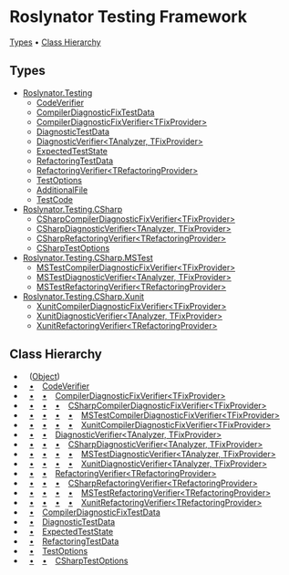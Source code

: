 # Roslynator Testing Framework

[Types](#types) &#x2022; [Class Hierarchy](#class-hierarchy)

## Types

* [Roslynator.Testing](../../docs/api/Roslynator/Testing/README.md)
  * [CodeVerifier](../../docs/api/Roslynator/Testing/CodeVerifier/README.md)
  * [CompilerDiagnosticFixTestData](../../docs/api/Roslynator/Testing/CompilerDiagnosticFixTestData/README.md)
  * [CompilerDiagnosticFixVerifier\<TFixProvider\>](../../docs/api/Roslynator/Testing/CompilerDiagnosticFixVerifier-1/README.md)
  * [DiagnosticTestData](../../docs/api/Roslynator/Testing/DiagnosticTestData/README.md)
  * [DiagnosticVerifier\<TAnalyzer, TFixProvider\>](../../docs/api/Roslynator/Testing/DiagnosticVerifier-2/README.md)
  * [ExpectedTestState](../../docs/api/Roslynator/Testing/ExpectedTestState/README.md)
  * [RefactoringTestData](../../docs/api/Roslynator/Testing/RefactoringTestData/README.md)
  * [RefactoringVerifier\<TRefactoringProvider\>](../../docs/api/Roslynator/Testing/RefactoringVerifier-1/README.md)
  * [TestOptions](../../docs/api/Roslynator/Testing/TestOptions/README.md)
  * [AdditionalFile](../../docs/api/Roslynator/Testing/AdditionalFile/README.md)
  * [TestCode](../../docs/api/Roslynator/Testing/TestCode/README.md)
* [Roslynator.Testing.CSharp](../../docs/api/Roslynator/Testing/CSharp/README.md)
  * [CSharpCompilerDiagnosticFixVerifier\<TFixProvider\>](../../docs/api/Roslynator/Testing/CSharp/CSharpCompilerDiagnosticFixVerifier-1/README.md)
  * [CSharpDiagnosticVerifier\<TAnalyzer, TFixProvider\>](../../docs/api/Roslynator/Testing/CSharp/CSharpDiagnosticVerifier-2/README.md)
  * [CSharpRefactoringVerifier\<TRefactoringProvider\>](../../docs/api/Roslynator/Testing/CSharp/CSharpRefactoringVerifier-1/README.md)
  * [CSharpTestOptions](../../docs/api/Roslynator/Testing/CSharp/CSharpTestOptions/README.md)
* [Roslynator.Testing.CSharp.MSTest](../../docs/api/Roslynator/Testing/CSharp/MSTest/README.md)
  * [MSTestCompilerDiagnosticFixVerifier\<TFixProvider\>](../../docs/api/Roslynator/Testing/CSharp/MSTest/MSTestCompilerDiagnosticFixVerifier-1/README.md)
  * [MSTestDiagnosticVerifier\<TAnalyzer, TFixProvider\>](../../docs/api/Roslynator/Testing/CSharp/MSTest/MSTestDiagnosticVerifier-2/README.md)
  * [MSTestRefactoringVerifier\<TRefactoringProvider\>](../../docs/api/Roslynator/Testing/CSharp/MSTest/MSTestRefactoringVerifier-1/README.md)
* [Roslynator.Testing.CSharp.Xunit](../../docs/api/Roslynator/Testing/CSharp/Xunit/README.md)
  * [XunitCompilerDiagnosticFixVerifier\<TFixProvider\>](../../docs/api/Roslynator/Testing/CSharp/Xunit/XunitCompilerDiagnosticFixVerifier-1/README.md)
  * [XunitDiagnosticVerifier\<TAnalyzer, TFixProvider\>](../../docs/api/Roslynator/Testing/CSharp/Xunit/XunitDiagnosticVerifier-2/README.md)
  * [XunitRefactoringVerifier\<TRefactoringProvider\>](../../docs/api/Roslynator/Testing/CSharp/Xunit/XunitRefactoringVerifier-1/README.md)

## Class Hierarchy

* &ensp; \([Object](https://docs.microsoft.com/en-us/dotnet/api/system.object)\)<a id="class-hierarchy-System_Object"></a>
* &ensp; [&bull;](#class-hierarchy-System_Object "Object") &ensp; [CodeVerifier](../../docs/api/Roslynator/Testing/CodeVerifier/README.md)<a id="class-hierarchy-Roslynator_Testing_CodeVerifier"></a>
* &ensp; [&bull;](#class-hierarchy-System_Object "Object") &ensp; [&bull;](#class-hierarchy-Roslynator_Testing_CodeVerifier "CodeVerifier") &ensp; [CompilerDiagnosticFixVerifier\<TFixProvider\>](../../docs/api/Roslynator/Testing/CompilerDiagnosticFixVerifier-1/README.md)<a id="class-hierarchy-Roslynator_Testing_CompilerDiagnosticFixVerifier_1"></a>
* &ensp; [&bull;](#class-hierarchy-System_Object "Object") &ensp; [&bull;](#class-hierarchy-Roslynator_Testing_CodeVerifier "CodeVerifier") &ensp; [&bull;](#class-hierarchy-Roslynator_Testing_CompilerDiagnosticFixVerifier_1 "CompilerDiagnosticFixVerifier<TFixProvider>") &ensp; [CSharpCompilerDiagnosticFixVerifier\<TFixProvider\>](../../docs/api/Roslynator/Testing/CSharp/CSharpCompilerDiagnosticFixVerifier-1/README.md)<a id="class-hierarchy-Roslynator_Testing_CSharp_CSharpCompilerDiagnosticFixVerifier_1"></a>
* &ensp; [&bull;](#class-hierarchy-System_Object "Object") &ensp; [&bull;](#class-hierarchy-Roslynator_Testing_CodeVerifier "CodeVerifier") &ensp; [&bull;](#class-hierarchy-Roslynator_Testing_CompilerDiagnosticFixVerifier_1 "CompilerDiagnosticFixVerifier<TFixProvider>") &ensp; [&bull;](#class-hierarchy-Roslynator_Testing_CSharp_CSharpCompilerDiagnosticFixVerifier_1 "CSharpCompilerDiagnosticFixVerifier<TFixProvider>") &ensp; [MSTestCompilerDiagnosticFixVerifier\<TFixProvider\>](../../docs/api/Roslynator/Testing/CSharp/MSTest/MSTestCompilerDiagnosticFixVerifier-1/README.md)<a id="class-hierarchy-Roslynator_Testing_CSharp_MSTest_MSTestCompilerDiagnosticFixVerifier_1"></a>
* &ensp; [&bull;](#class-hierarchy-System_Object "Object") &ensp; [&bull;](#class-hierarchy-Roslynator_Testing_CodeVerifier "CodeVerifier") &ensp; [&bull;](#class-hierarchy-Roslynator_Testing_CompilerDiagnosticFixVerifier_1 "CompilerDiagnosticFixVerifier<TFixProvider>") &ensp; [&bull;](#class-hierarchy-Roslynator_Testing_CSharp_CSharpCompilerDiagnosticFixVerifier_1 "CSharpCompilerDiagnosticFixVerifier<TFixProvider>") &ensp; [XunitCompilerDiagnosticFixVerifier\<TFixProvider\>](../../docs/api/Roslynator/Testing/CSharp/Xunit/XunitCompilerDiagnosticFixVerifier-1/README.md)<a id="class-hierarchy-Roslynator_Testing_CSharp_Xunit_XunitCompilerDiagnosticFixVerifier_1"></a>
* &ensp; [&bull;](#class-hierarchy-System_Object "Object") &ensp; [&bull;](#class-hierarchy-Roslynator_Testing_CodeVerifier "CodeVerifier") &ensp; [DiagnosticVerifier\<TAnalyzer, TFixProvider\>](../../docs/api/Roslynator/Testing/DiagnosticVerifier-2/README.md)<a id="class-hierarchy-Roslynator_Testing_DiagnosticVerifier_2"></a>
* &ensp; [&bull;](#class-hierarchy-System_Object "Object") &ensp; [&bull;](#class-hierarchy-Roslynator_Testing_CodeVerifier "CodeVerifier") &ensp; [&bull;](#class-hierarchy-Roslynator_Testing_DiagnosticVerifier_2 "DiagnosticVerifier<TAnalyzer, TFixProvider>") &ensp; [CSharpDiagnosticVerifier\<TAnalyzer, TFixProvider\>](../../docs/api/Roslynator/Testing/CSharp/CSharpDiagnosticVerifier-2/README.md)<a id="class-hierarchy-Roslynator_Testing_CSharp_CSharpDiagnosticVerifier_2"></a>
* &ensp; [&bull;](#class-hierarchy-System_Object "Object") &ensp; [&bull;](#class-hierarchy-Roslynator_Testing_CodeVerifier "CodeVerifier") &ensp; [&bull;](#class-hierarchy-Roslynator_Testing_DiagnosticVerifier_2 "DiagnosticVerifier<TAnalyzer, TFixProvider>") &ensp; [&bull;](#class-hierarchy-Roslynator_Testing_CSharp_CSharpDiagnosticVerifier_2 "CSharpDiagnosticVerifier<TAnalyzer, TFixProvider>") &ensp; [MSTestDiagnosticVerifier\<TAnalyzer, TFixProvider\>](../../docs/api/Roslynator/Testing/CSharp/MSTest/MSTestDiagnosticVerifier-2/README.md)<a id="class-hierarchy-Roslynator_Testing_CSharp_MSTest_MSTestDiagnosticVerifier_2"></a>
* &ensp; [&bull;](#class-hierarchy-System_Object "Object") &ensp; [&bull;](#class-hierarchy-Roslynator_Testing_CodeVerifier "CodeVerifier") &ensp; [&bull;](#class-hierarchy-Roslynator_Testing_DiagnosticVerifier_2 "DiagnosticVerifier<TAnalyzer, TFixProvider>") &ensp; [&bull;](#class-hierarchy-Roslynator_Testing_CSharp_CSharpDiagnosticVerifier_2 "CSharpDiagnosticVerifier<TAnalyzer, TFixProvider>") &ensp; [XunitDiagnosticVerifier\<TAnalyzer, TFixProvider\>](../../docs/api/Roslynator/Testing/CSharp/Xunit/XunitDiagnosticVerifier-2/README.md)<a id="class-hierarchy-Roslynator_Testing_CSharp_Xunit_XunitDiagnosticVerifier_2"></a>
* &ensp; [&bull;](#class-hierarchy-System_Object "Object") &ensp; [&bull;](#class-hierarchy-Roslynator_Testing_CodeVerifier "CodeVerifier") &ensp; [RefactoringVerifier\<TRefactoringProvider\>](../../docs/api/Roslynator/Testing/RefactoringVerifier-1/README.md)<a id="class-hierarchy-Roslynator_Testing_RefactoringVerifier_1"></a>
* &ensp; [&bull;](#class-hierarchy-System_Object "Object") &ensp; [&bull;](#class-hierarchy-Roslynator_Testing_CodeVerifier "CodeVerifier") &ensp; [&bull;](#class-hierarchy-Roslynator_Testing_RefactoringVerifier_1 "RefactoringVerifier<TRefactoringProvider>") &ensp; [CSharpRefactoringVerifier\<TRefactoringProvider\>](../../docs/api/Roslynator/Testing/CSharp/CSharpRefactoringVerifier-1/README.md)<a id="class-hierarchy-Roslynator_Testing_CSharp_CSharpRefactoringVerifier_1"></a>
* &ensp; [&bull;](#class-hierarchy-System_Object "Object") &ensp; [&bull;](#class-hierarchy-Roslynator_Testing_CodeVerifier "CodeVerifier") &ensp; [&bull;](#class-hierarchy-Roslynator_Testing_RefactoringVerifier_1 "RefactoringVerifier<TRefactoringProvider>") &ensp; [&bull;](#class-hierarchy-Roslynator_Testing_CSharp_CSharpRefactoringVerifier_1 "CSharpRefactoringVerifier<TRefactoringProvider>") &ensp; [MSTestRefactoringVerifier\<TRefactoringProvider\>](../../docs/api/Roslynator/Testing/CSharp/MSTest/MSTestRefactoringVerifier-1/README.md)<a id="class-hierarchy-Roslynator_Testing_CSharp_MSTest_MSTestRefactoringVerifier_1"></a>
* &ensp; [&bull;](#class-hierarchy-System_Object "Object") &ensp; [&bull;](#class-hierarchy-Roslynator_Testing_CodeVerifier "CodeVerifier") &ensp; [&bull;](#class-hierarchy-Roslynator_Testing_RefactoringVerifier_1 "RefactoringVerifier<TRefactoringProvider>") &ensp; [&bull;](#class-hierarchy-Roslynator_Testing_CSharp_CSharpRefactoringVerifier_1 "CSharpRefactoringVerifier<TRefactoringProvider>") &ensp; [XunitRefactoringVerifier\<TRefactoringProvider\>](../../docs/api/Roslynator/Testing/CSharp/Xunit/XunitRefactoringVerifier-1/README.md)<a id="class-hierarchy-Roslynator_Testing_CSharp_Xunit_XunitRefactoringVerifier_1"></a>
* &ensp; [&bull;](#class-hierarchy-System_Object "Object") &ensp; [CompilerDiagnosticFixTestData](../../docs/api/Roslynator/Testing/CompilerDiagnosticFixTestData/README.md)<a id="class-hierarchy-Roslynator_Testing_CompilerDiagnosticFixTestData"></a>
* &ensp; [&bull;](#class-hierarchy-System_Object "Object") &ensp; [DiagnosticTestData](../../docs/api/Roslynator/Testing/DiagnosticTestData/README.md)<a id="class-hierarchy-Roslynator_Testing_DiagnosticTestData"></a>
* &ensp; [&bull;](#class-hierarchy-System_Object "Object") &ensp; [ExpectedTestState](../../docs/api/Roslynator/Testing/ExpectedTestState/README.md)<a id="class-hierarchy-Roslynator_Testing_ExpectedTestState"></a>
* &ensp; [&bull;](#class-hierarchy-System_Object "Object") &ensp; [RefactoringTestData](../../docs/api/Roslynator/Testing/RefactoringTestData/README.md)<a id="class-hierarchy-Roslynator_Testing_RefactoringTestData"></a>
* &ensp; [&bull;](#class-hierarchy-System_Object "Object") &ensp; [TestOptions](../../docs/api/Roslynator/Testing/TestOptions/README.md)<a id="class-hierarchy-Roslynator_Testing_TestOptions"></a>
* &ensp; [&bull;](#class-hierarchy-System_Object "Object") &ensp; [&bull;](#class-hierarchy-Roslynator_Testing_TestOptions "TestOptions") &ensp; [CSharpTestOptions](../../docs/api/Roslynator/Testing/CSharp/CSharpTestOptions/README.md)<a id="class-hierarchy-Roslynator_Testing_CSharp_CSharpTestOptions"></a>


